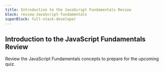 ```yaml
---
title: Introduction to the JavaScript Fundamentals Review
block: review-JavaScript-fundamentals
superBlock: full-stack-developer
---
```


## Introduction to the JavaScript Fundamentals Review

Review the JavaScript Fundamentals concepts to prepare for the upcoming quiz.

